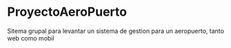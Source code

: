 # ProyectoAeroPuerto
Sitema grupal para levantar un sistema de gestion para un aeropuerto, tanto web como mobil
